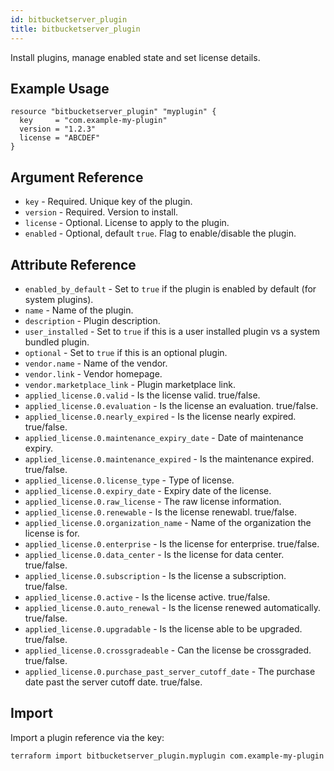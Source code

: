 ```yaml
---
id: bitbucketserver_plugin
title: bitbucketserver_plugin
---
```


Install plugins, manage enabled state and set license details.

## Example Usage

```hcl
resource "bitbucketserver_plugin" "myplugin" {
  key     = "com.example-my-plugin"
  version = "1.2.3"
  license = "ABCDEF"
}
```

## Argument Reference

* `key` - Required. Unique key of the plugin.
* `version` - Required. Version to install.
* `license` - Optional. License to apply to the plugin.
* `enabled` - Optional, default `true`. Flag to enable/disable the plugin.

## Attribute Reference

* `enabled_by_default` - Set to `true` if the plugin is enabled by default (for system plugins).  
* `name` - Name of the plugin.
* `description` - Plugin description.
* `user_installed` - Set to `true` if this is a user installed plugin vs a system bundled plugin.
* `optional` - Set to `true` if this is an optional plugin.
* `vendor.name` - Name of the vendor.
* `vendor.link` - Vendor homepage.
* `vendor.marketplace_link` - Plugin marketplace link.
* `applied_license.0.valid` - Is the license valid. true/false.
* `applied_license.0.evaluation` - Is the license an evaluation. true/false.
* `applied_license.0.nearly_expired` - Is the license nearly expired. true/false.
* `applied_license.0.maintenance_expiry_date` - Date of maintenance expiry.
* `applied_license.0.maintenance_expired` - Is the maintenance expired. true/false.
* `applied_license.0.license_type` - Type of license.
* `applied_license.0.expiry_date` - Expiry date of the license.
* `applied_license.0.raw_license` - The raw license information.
* `applied_license.0.renewable` - Is the license renewabl. true/false.
* `applied_license.0.organization_name` - Name of the organization the license is for.
* `applied_license.0.enterprise` - Is the license for enterprise. true/false.
* `applied_license.0.data_center` - Is the license for data center. true/false.
* `applied_license.0.subscription` - Is the license a subscription. true/false.
* `applied_license.0.active` - Is the license active. true/false.
* `applied_license.0.auto_renewal` - Is the license renewed automatically. true/false.
* `applied_license.0.upgradable` - Is the license able to be upgraded. true/false.
* `applied_license.0.crossgradeable` - Can the license be crossgraded. true/false.
* `applied_license.0.purchase_past_server_cutoff_date` - The purchase date past the server cutoff date. true/false.

## Import

Import a plugin reference via the key:

```
terraform import bitbucketserver_plugin.myplugin com.example-my-plugin
```
